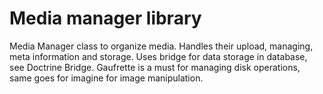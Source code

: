 # Media manager library
Media Manager class to organize media. Handles their upload, managing, meta information and storage. Uses bridge for data storage in database, see Doctrine Bridge. Gaufrette is a must for managing disk operations, same goes for imagine for image manipulation.
